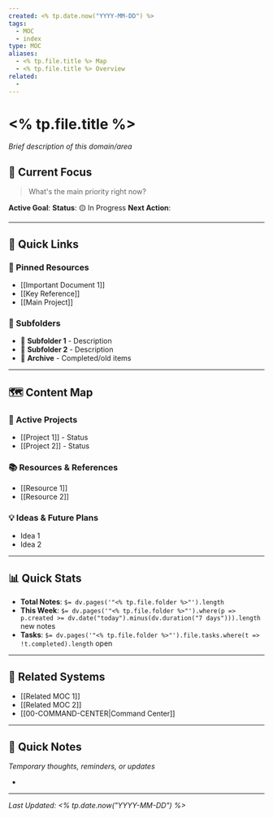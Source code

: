 ```yaml
---
created: <% tp.date.now("YYYY-MM-DD") %>
tags:
  - MOC
  - index
type: MOC
aliases:
  - <% tp.file.title %> Map
  - <% tp.file.title %> Overview
related:
  - 
---
```


# <% tp.file.title %>
*Brief description of this domain/area*

## 🎯 Current Focus
> What's the main priority right now?

**Active Goal**: 
**Status**: 🟡 In Progress
**Next Action**: 

---

## 📁 Quick Links

### 📌 Pinned Resources
- [[Important Document 1]]
- [[Key Reference]]
- [[Main Project]]

### 📂 Subfolders
- 📁 **Subfolder 1** - Description
- 📁 **Subfolder 2** - Description  
- 📁 **Archive** - Completed/old items

---

## 🗺️ Content Map

### 🏃 Active Projects
- [[Project 1]] - Status
- [[Project 2]] - Status

### 📚 Resources & References  
- [[Resource 1]]
- [[Resource 2]]

### 💡 Ideas & Future Plans
- Idea 1
- Idea 2

---

## 📊 Quick Stats
- **Total Notes**: `$= dv.pages('"<% tp.file.folder %>"').length`
- **This Week**: `$= dv.pages('"<% tp.file.folder %>"').where(p => p.created >= dv.date("today").minus(dv.duration("7 days"))).length` new notes
- **Tasks**: `$= dv.pages('"<% tp.file.folder %>"').file.tasks.where(t => !t.completed).length` open

---

## 🔗 Related Systems
- [[Related MOC 1]]
- [[Related MOC 2]]
- [[00-COMMAND-CENTER|Command Center]]

---

## 📝 Quick Notes
*Temporary thoughts, reminders, or updates*

- 

---

*Last Updated: <% tp.date.now("YYYY-MM-DD") %>*
